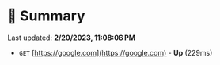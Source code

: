 # 📖 Summary
Last updated: **2/20/2023, 11:08:06 PM**

- `GET` [https://google.com](https://google.com) - **Up** (229ms)
